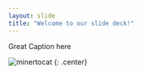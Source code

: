 ```yaml
---
layout: slide
title: "Welcome to our slide deck!"
---
```


Great Caption here

![minertocat](https://octodex.github.com/images/minertocat.png)
{: .center}
